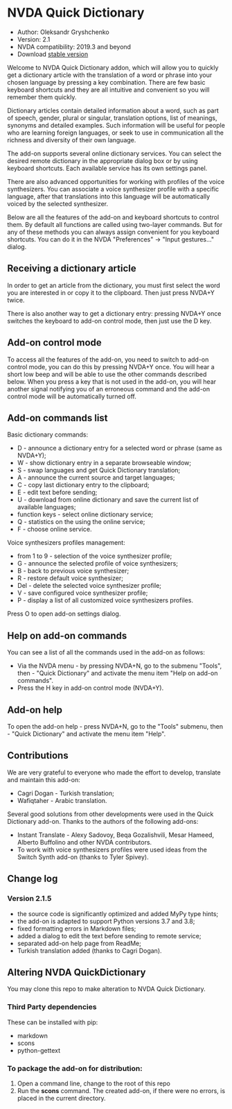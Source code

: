 # NVDA Quick Dictionary

* Author: Oleksandr Gryshchenko
* Version: 2.1
* NVDA compatibility: 2019.3 and beyond
* Download [stable version][1]

Welcome to NVDA Quick Dictionary addon, which will allow you to quickly get a dictionary article with the translation of a word or phrase into your chosen language by pressing a key combination. There are few basic keyboard shortcuts and they are all intuitive and convenient so you will remember them quickly.

Dictionary articles contain detailed information about a word, such as part of speech, gender, plural or singular, translation options, list of meanings, synonyms and detailed examples. Such information will be useful for people who are learning foreign languages, or seek to use in communication all the richness and diversity of their own language.

The add-on supports several online dictionary services. You can select the desired remote dictionary in the appropriate dialog box or by using keyboard shortcuts. Each available service has its own settings panel.

There are also advanced opportunities for working with profiles of the voice synthesizers. You can associate a voice synthesizer profile with a specific language, after that translations into this language will be automatically voiced by the selected synthesizer.

Below are all the features of the add-on and keyboard shortcuts to control them. By default all functions are called using two-layer commands. But for any of these methods you can always assign convenient for you keyboard shortcuts. You can do it in the NVDA "Preferences" -> "Input gestures..." dialog.

## Receiving a dictionary article
In order to get an article from the dictionary, you must first select the word you are interested in or copy it to the clipboard. Then just press NVDA+Y twice.

There is also another way to get a dictionary entry: pressing NVDA+Y once switches the keyboard to add-on control mode, then just use the D key.

## Add-on control mode
To access all the features of the add-on, you need to switch to add-on control mode, you can do this by pressing NVDA+Y once. You will hear a short low beep and will be able to use the other commands described below. When you press a key that is not used in the add-on, you will hear another signal notifying you of an erroneous command and the add-on control mode will be automatically turned off.

## Add-on commands list
Basic dictionary commands:

* D - announce a dictionary entry for a selected word or phrase (same as NVDA+Y);
* W - show dictionary entry in a separate browseable window;
* S - swap languages and get Quick Dictionary translation;
* A - announce the current source and target languages;
* C - copy last dictionary entry to the clipboard;
* E - edit text before sending;
* U - download from online dictionary and save the current list of available languages;
* function keys - select online dictionary service;
* Q - statistics on the using the online service;
* F - choose online service.

Voice synthesizers profiles management:

* from 1 to 9 - selection of the voice synthesizer profile;
* G - announce the selected profile of voice synthesizers;
* B - back to previous voice synthesizer;
* R - restore default voice synthesizer;
* Del - delete the selected voice synthesizer profile;
* V - save configured voice synthesizer profile;
* P - display a list of all customized voice synthesizers profiles.

Press O to open add-on settings dialog.

## Help on add-on commands
You can see a list of all the commands used in the add-on as follows:

* Via the NVDA menu - by pressing NVDA+N, go to the submenu "Tools", then - "Quick Dictionary" and activate the menu item "Help on add-on commands".
* Press the H key in add-on control mode (NVDA+Y).

## Add-on help
To open the add-on help - press NVDA+N, go to the "Tools" submenu, then - "Quick Dictionary" and activate the menu item "Help".

## Contributions
We are very grateful to everyone who made the effort to develop, translate and maintain this add-on:

* Cagri Dogan - Turkish translation;
* Wafiqtaher - Arabic translation.

Several good solutions from other developments were used in the Quick Dictionary add-on. Thanks to the authors of the following add-ons:

* Instant Translate - Alexy Sadovoy, Beqa Gozalishvili, Mesar Hameed, Alberto Buffolino and other NVDA contributors.
* To work with voice synthesizers profiles were used ideas from the Switch Synth add-on (thanks to Tyler Spivey).

## Change log

### Version 2.1.5
* the source code is significantly optimized and added MyPy type hints;
* the add-on is adapted to support Python versions 3.7 and 3.8;
* fixed formatting errors in Markdown files;
* added a dialog to edit the text before sending to remote service;
* separated add-on help page from ReadMe;
* Turkish translation added (thanks to Cagri Dogan).

## Altering NVDA QuickDictionary
You may clone this repo to make alteration to NVDA Quick Dictionary.

### Third Party dependencies
These can be installed with pip:

- markdown
- scons
- python-gettext

### To package the add-on for distribution:
1. Open a command line, change to the root of this repo
2. Run the **scons** command. The created add-on, if there were no errors, is placed in the current directory.

[1]: https://addons.nvda-project.org/files/get.php?file=quickdictionary
